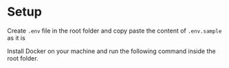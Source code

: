 <!-- MultiVerse Go ! Owner - Pavankumar Mhaske -->

# Setup

Create `.env` file in the root folder and copy paste the content of `.env.sample` as it is

Install Docker on your machine and run the following command inside the root folder.

```

```
